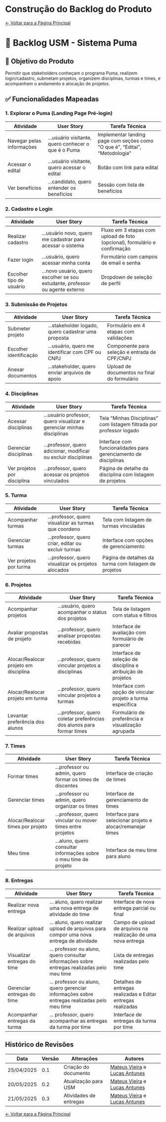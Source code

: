 # Construção do Backlog do Produto

[← Voltar para a Página Principal](../index.md)

# 📌 Backlog USM - Sistema Puma

## 🎯 Objetivo do Produto

Permitir que stakeholders conheçam o programa Puma, realizem login/cadastro, submetam projetos, organizem disciplinas, turmas e times, e acompanhem o andamento e alocação de projetos.

## ✅ Funcionalidades Mapeadas

### 1. Explorar o Puma (Landing Page Pré-login)

| Atividade                 | User Story                                          | Tarefa Técnica                                                              |
| ------------------------- | --------------------------------------------------- | --------------------------------------------------------------------------- |
| Navegar pelas informações | ...usuário visitante, quero conhecer o que é o Puma | Implementar landing page com seções como “O que é”, “Edital”, “Metodologia” |
| Acessar o edital          | ...usuário visitante, quero acessar o edital        | Botão com link para edital                                                  |
| Ver benefícios            | ...candidato, quero entender os benefícios          | Sessão com lista de benefícios                                              |

### 2. Cadastro e Login

| Atividade                | User Story                                                                    | Tarefa Técnica                                                            |
| ------------------------ | ----------------------------------------------------------------------------- | ------------------------------------------------------------------------- |
| Realizar cadastro        | ...usuário novo, quero me cadastrar para acessar o sistema                    | Fluxo em 3 etapas com upload de foto (opcional), formulário e confirmação |
| Fazer login              | ...usuário, quero acessar minha conta                                         | Formulário com campos de email e senha                                    |
| Escolher tipo de usuário | ...novo usuário, quero escolher se sou estudante, professor ou agente externo | Dropdown de seleção de perfil                                             |

### 3. Submissão de Projetos

| Atividade              | User Story                                          | Tarefa Técnica                                |
| ---------------------- | --------------------------------------------------- | --------------------------------------------- |
| Submeter projeto       | ...stakeholder logado, quero cadastrar uma proposta | Formulário em 4 etapas com validações         |
| Escolher identificação | ...usuário, quero me identificar com CPF ou CNPJ    | Componente para seleção e entrada de CPF/CNPJ |
| Anexar documentos      | ...stakeholder, quero enviar arquivos de apoio      | Upload de documentos no final do formulário   |

### 4. Disciplinas

| Atividade                   | User Story                                                            | Tarefa Técnica                                                       |
| --------------------------- | --------------------------------------------------------------------- | -------------------------------------------------------------------- |
| Acessar disciplinas         | ...usuário professor, quero visualizar e gerenciar minhas disciplinas | Tela “Minhas Disciplinas” com listagem filtrada por professor logado |
| Gerenciar disciplinas       | ...professor, quero adicionar, modificar ou excluir disciplinas       | Interface com funcionalidades para gerenciamento de disciplinas      |
| Ver projetos por disciplina | ...professor, quero acessar os projetos vinculados                    | Página de detalhe da disciplina com listagem de projetos             |

### 5. Turma

| Atividade              | User Story                                            | Tarefa Técnica                                       |
| ---------------------- | ----------------------------------------------------- | ---------------------------------------------------- |
| Acompanhar turmas      | ...professor, quero visualizar as turmas que coordeno | Tela com listagem de turmas vinculadas               |
| Gerenciar turmas       | ...professor, quero criar, editar ou excluir turmas   | Interface com opções de gerenciamento                |
| Ver projetos por turma | ...professor, quero visualizar os projetos alocados   | Página de detalhes da turma com listagem de projetos |

### 6. Projetos

| Atividade                             | User Story                                                            | Tarefa Técnica                                              |
| ------------------------------------- | --------------------------------------------------------------------- | ----------------------------------------------------------- |
| Acompanhar projetos                   | ...usuário, quero acompanhar o status dos projetos                    | Tela de listagem com status e filtros                       |
| Avaliar propostas de projeto          | ...professor, quero analisar propostas recebidas                      | Interface de avaliação com formulário de parecer            |
| Alocar/Realocar projeto em disciplina | ...professor, quero vincular projetos a disciplinas                   | Interface de seleção de disciplina e atribuição de projetos |
| Alocar/Realocar projeto em turma      | ...professor, quero vincular projetos a turmas                        | Interface com opção de vincular projeto a turma específica  |
| Levantar preferência dos alunos       | ...professor, quero coletar preferências dos alunos para formar times | Formulário de preferência e visualização agrupada           |

### 7. Times

| Atividade                         | User Story                                                        | Tarefa Técnica                                             |
| --------------------------------- | ----------------------------------------------------------------- | ---------------------------------------------------------- |
| Formar times                      | ...professor ou admin, quero formar os times de discentes         | Interface de criação de times                              |
| Gerenciar times                   | ...professor ou admin, quero organizar os times                   | Interface de gerenciamento de times                        |
| Alocar/Realocar times por projeto | ...professor, quero vincular ou mover times entre projetos        | Interface para selecionar projeto e alocar/remanejar times |
| Meu time                          | ...aluno, quero consultar informações sobre o meu time de projeto | Interface de meu time para aluno                           |


### 8. Entregas

| Atividade                    | User Story                                                                                  | Tarefa Técnica                                                |
| ---------------------------- | ------------------------------------------------------------------------------------------- | ------------------------------------------------------------- |
| Realizar nova entrega        | ... aluno, quero realizar uma nova entrega de atividade do time                             | Interface de nova entrega parcial ou final                    |
| Realizar upload de arquivos  | ... aluno, quero realizar upload de arquivos para compor uma nova entrega de atividade      | Campo de upload de arquivos na realização de uma nova entrega |
| Visualizar entregas do time  | ... professor ou aluno, quero consultar informações sobre entregas realizadas pelo meu time | Lista de entregas realizadas pelo time                        |
| Gerenciar entregas do time   | ... professor ou aluno, quero gerenciar informações sobre entregas realizadas pelo meu time | Detalhes de entregas realizadas e Editar entregas realizadas  |
| Acompanhar entregas da turma | ... professor, quero acompanhar as entregas da turma por time                               | Interface de entregas da turma por time                       |


## Histórico de Revisões

| Data       | Versão | Alterações             | Autores                                                                                         |
| ---------- | ------ | ---------------------- | ----------------------------------------------------------------------------------------------- |
| 25/04/2025 | 0.1    | Criação do documento   | [Mateus Vieira](https://github.com/matix0) e [Lucas Antunes](https://github.com/LucasGSAntunes) |
| 20/05/2025 | 0.2    | Atualização para USM   | [Mateus Vieira](https://github.com/matix0) e [Lucas Antunes](https://github.com/LucasGSAntunes) |
| 21/05/2025 | 0.3    | Atividades de entregas | [Mateus Vieira](https://github.com/matix0) e [Lucas Antunes](https://github.com/LucasGSAntunes) |

[← Voltar para a Página Principal](../index.md)
